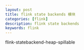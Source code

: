 ```yaml
---
layout: post
title: flink state backends 模块
categories: [flink]
description: flink state backends
keywords: flink
---
```


flink-statebackend-heap-spillable



